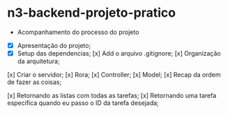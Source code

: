 # n3-backend-projeto-pratico
- Acompanhamento do processo do projeto 

-[x] Apresentação do projeto;
- [x] Setup das dependencias;
[x] Add o arquivo .gitignore;
[x] Organização da arquitetura;

[x] Criar o servidor;
[x] Rora;
[x] Controller;
[x] Model;
[x] Recap da ordem de fazer as coisas;

[x] Retornando as listas com todas as tarefas;
[x] Retornando uma tarefa específica quando eu passo o ID da tarefa desejada;
